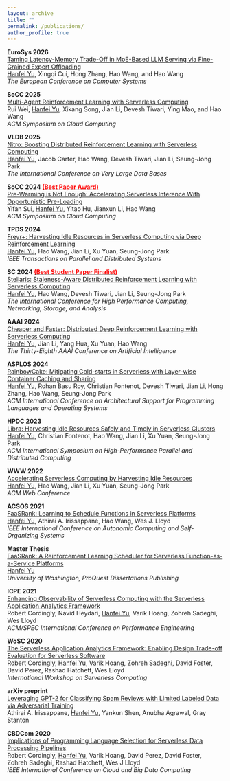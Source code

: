 ```yaml
---
layout: archive
title: ""
permalink: /publications/
author_profile: true
---
```


<!-- {% if author.googlescholar %}
  You can also find my articles on <u><a href="{{author.googlescholar}}">my Google Scholar profile</a>.</u>
{% endif %}

{% include base_path %}

{% for post in site.publications reversed %}
  {% include archive-single.html %}
{% endfor %} -->

**EuroSys 2026**  
[Taming Latency-Memory Trade-Off in MoE-Based LLM Serving via Fine-Grained Expert Offloading](https://hanfeiyu.github.io/)  
<u>Hanfei Yu</u>, Xingqi Cui, Hong Zhang, Hao Wang, and Hao Wang  
*The European Conference on Computer Systems*

**SoCC 2025**  
[Multi-Agent Reinforcement Learning with Serverless Computing](https://hanfeiyu.github.io/)  
Rui Wei, <u>Hanfei Yu</u>, Xikang Song, Jian Li, Devesh Tiwari, Ying Mao, and Hao Wang  
*ACM Symposium on Cloud Computing*

**VLDB 2025**  
[Nitro: Boosting Distributed Reinforcement Learning with Serverless Computing](https://dl.acm.org/doi/abs/10.14778/3696435.3696441)  
<u>Hanfei Yu</u>, Jacob Carter, Hao Wang, Devesh Tiwari, Jian Li, Seung-Jong Park  
*The International Conference on Very Large Data Bases*

**SoCC 2024 [<span style="color:red">(Best Paper Award)</span>](https://hanfeiyu.github.io/files/socc24-best-paper.pdf)**  
[Pre-Warming is Not Enough: Accelerating Serverless Inference With Opportunistic Pre-Loading](https://dl.acm.org/doi/10.1145/3698038.3698509)  
Yifan Sui, <u>Hanfei Yu</u>, Yitao Hu, Jianxun Li, Hao Wang  
*ACM Symposium on Cloud Computing*  

**TPDS 2024**  
[Freyr+: Harvesting Idle Resources in Serverless Computing via Deep Reinforcement Learning](https://ieeexplore.ieee.org/document/10682062)  
<u>Hanfei Yu</u>, Hao Wang, Jian Li, Xu Yuan, Seung-Jong Park  
*IEEE Transactions on Parallel and Distributed Systems*  

**SC 2024 [<span style="color:red">(Best Student Paper Finalist)</span>](https://sc24.conference-program.com/presentation/?id=pap594&sess=sess392)**  
[Stellaris: Staleness-Aware Distributed Reinforcement Learning with Serverless Computing](https://dl.acm.org/doi/10.1109/SC41406.2024.00045)  
<u>Hanfei Yu</u>, Hao Wang, Devesh Tiwari, Jian Li, Seung-Jong Park  
*The International Conference for High Performance Computing, Networking, Storage, and Analysis*

**AAAI 2024**  
[Cheaper and Faster: Distributed Deep Reinforcement Learning with Serverless Computing](https://ojs.aaai.org/index.php/AAAI/article/view/29592)  
<u>Hanfei Yu</u>, Jian Li, Yang Hua, Xu Yuan, Hao Wang  
*The Thirty-Eighth AAAI Conference on Artificial Intelligence* 

**ASPLOS 2024**  
[RainbowCake: Mitigating Cold-starts in Serverless with Layer-wise Container Caching and Sharing](https://doi.org/10.1145/3617232.3624871)  
<u>Hanfei Yu</u>, Rohan Basu Roy, Christian Fontenot, Devesh Tiwari, Jian Li, Hong Zhang, Hao Wang, Seung-Jong Park  
*ACM International Conference on Architectural Support for Programming Languages and Operating Systems* 

**HPDC 2023**  
[Libra: Harvesting Idle Resources Safely and Timely in Serverless Clusters](https://dl.acm.org/doi/10.1145/3588195.3592996)  
<u>Hanfei Yu</u>, Christian Fontenot, Hao Wang, Jian Li, Xu Yuan, Seung-Jong Park  
*ACM International Symposium on High-Performance Parallel and Distributed Computing* 

**WWW 2022**  
[Accelerating Serverless Computing by Harvesting Idle Resources](https://doi.org/10.1145/3485447.3511979)  
<u>Hanfei Yu</u>, Hao Wang, Jian Li, Xu Yuan, Seung-Jong Park  
*ACM Web Conference* 

**ACSOS 2021**  
[FaaSRank: Learning to Schedule Functions in Serverless Platforms](https://ieeexplore.ieee.org/document/9659513)  
<u>Hanfei Yu</u>, Athirai A. Irissappane, Hao Wang, Wes J. Lloyd  
*IEEE International Conference on Autonomic Computing and Self-Organizing Systems* 

**Master Thesis**  
[FaaSRank: A Reinforcement Learning Scheduler for Serverless Function-as-a-Service Platforms](https://www.proquest.com/docview/2528821952?pq-origsite=gscholar&fromopenview=true)  
<u>Hanfei Yu</u>  
*University of Washington, ProQuest Dissertations Publishing*

**ICPE 2021**  
[Enhancing Observability of Serverless Computing with the Serverless Application Analytics Framework](https://dl.acm.org/doi/10.1145/3447545.3451173)  
Robert Cordingly, Navid Heydari, <u>Hanfei Yu</u>, Varik Hoang, Zohreh Sadeghi, Wes Lloyd  
*ACM/SPEC International Conference on Performance Engineering* 

**WoSC 2020**  
[The Serverless Application Analytics Framework: Enabling Design Trade-off Evaluation for Serverless Software](https://dl.acm.org/doi/10.1145/3429880.3430103)  
Robert Cordingly, <u>Hanfei Yu</u>, Varik Hoang, Zohreh Sadeghi, David Foster, David Perez, Rashad Hatchett, Wes Lloyd  
*International Workshop on Serverless Computing* 

**arXiv preprint**  
[Leveraging GPT-2 for Classifying Spam Reviews with Limited Labeled Data via Adversarial Training](https://arxiv.org/abs/2012.13400)  
Athirai A. Irissappane, <u>Hanfei Yu</u>, Yankun Shen, Anubha Agrawal, Gray Stanton  

**CBDCom 2020**  
[Implications of Programming Language Selection for Serverless Data Processing Pipelines](https://ieeexplore.ieee.org/document/9251194)  
Robert Cordingly, <u>Hanfei Yu</u>, Varik Hoang, David Perez, David Foster, Zohreh Sadeghi, Rashad Hatchett, Wes J Lloyd  
*IEEE International Conference on Cloud and Big Data Computing* 

